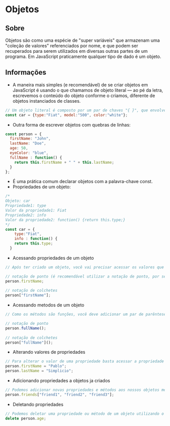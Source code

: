 # Objetos

## Sobre

Objetos são como uma espécie de "super variáveis" que armazenam uma "coleção de valores" referenciados por nome, e que podem ser recuperados para serem utilizados em diversas outras partes de um programa. Em JavaScript praticamente qualquer tipo de dado é um objeto.

## Informações
- A maneira mais simples (e recomendável) de se criar objetos em JavaScript é usando o que chamamos de objeto literal — ao pé da letra, escrevemos o conteúdo do objeto conforme o criamos, diferente de objetos instanciados de classes.
```javascript
// Um objeto literal é composto por um par de chaves "{ }", que envolve uma ou mais propriedades. Cada propriedade segue o formato "nome: valor" e devem ser separadas por vírgula.
const car = {type:"Fiat", model:"500", color:"white"};
```
- Outra forma de escrever objetos com quebras de linhas:
```javascript
const person = {
  firstName: "John",
  lastName: "Doe",
  age: 50,
  eyeColor: "blue",
  fullName : function() {
    return this.firstName + " " + this.lastName;
  }
};
```
- É uma prática comum declarar objetos com a palavra-chave const.
- Propriedades de um objeto:
```javascript
/*
Objeto: car
Propriedade1: type
Valor da propriedade1: Fiat
Propriedade2: info
Valor da propriedade2: function() {return this.type;}
*/
const car = {
    type:"Fiat", 
    info : function() {
    return this.type;
  }
```
- Acessando propriedades de um objeto
```javascript
// Após ter criado um objeto, você vai precisar acessar os valores que ele armazena. Podemos acessar (ou se preferir: "recuperar") os valores guardados em um objeto, de duas maneiras: utilizando notação de ponto ou notação de colchetes. Veja um exemplo:

// notação de ponto (é recomendável utilizar a notação de ponto, por ser mais simples de ler e escrever)
person.firstName;
 
// notação de colchetes
person["firstName"];
```
- Acessando metodos de um objeto

```javascript
// Como os métodos são funções, você deve adicionar um par de parênteses - ()

// notação de ponto
person.fullName();
 
// notação de colchetes
person["fullName"]();
```
- Alterando valores de propriedades
```javascript
// Para alterar o valor de uma propriedade basta acessar a propriedade que deseja alterar, utilizando a notação de ponto, e atribuir o novo valor à ela.
person.firstName = "Pablo";
person.lastName = "Simplicio";
```
- Adicionando propriedades a objetos ja criados
```javascript
// Podemos adicionar novas propriedades e métodos aos nossos objetos mesmo após ter criado eles. A sintaxe é a mesma utilizada para alterar valores.
person.friends["friend1", "friend2", "friend3"];
```
- Deletando propriedades
```javascript
// Podemos deletar uma propriedade ou método de um objeto utilizando o operador delete seguido pelo nome da propriedade
delete person.age;
```



